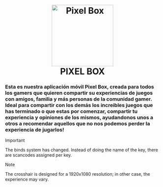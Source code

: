 <h1 align="center">
  <br>
  <img src="C:\Users\Michelle\Downloads\pixelbox_img.jpg" alt="Pixel Box" width="200">
  <br>
  PIXEL BOX
  <br>
</h1>

<h3>Esta es nuestra aplicación móvil Pixel Box, creada para todos los gamers que quieren compartir su experiencias de juegos con amigos, familia y más personas de la comunidad
gamer. Ideal para compartir con los demás los increibles juegos que has terminado o que estas por comenzar, compartir tu experiencia y opiniones de los mismos, ayudandonos
unos a otros a recomendar aquellos que no nos podemos perder la experiencia de jugarlos!</h3>

> [!IMPORTANT]  
> The binds system has changed. Instead of doing the name of the key, there are scancodes assigned per key.
        
> [!NOTE]  
> The crosshair is designed for a 1920x1080 resolution; in other case, the experience may vary.
